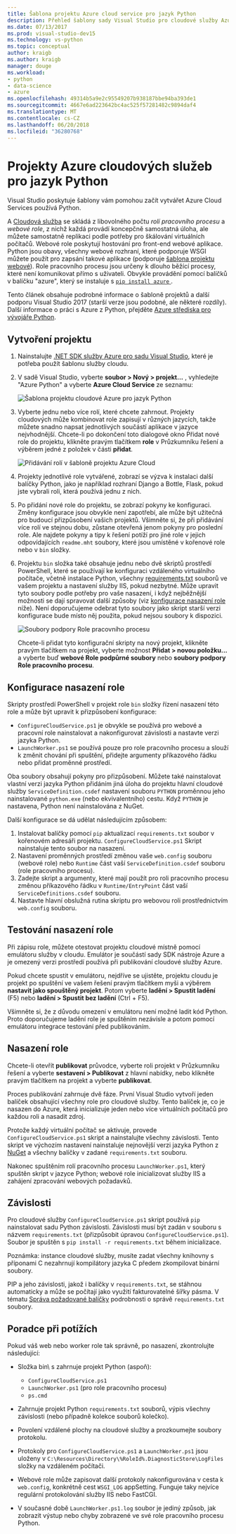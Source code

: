 ```yaml
---
title: Šablona projektu Azure cloud service pro jazyk Python
description: Přehled šablony sady Visual Studio pro cloudové služby Azure napsané v Pythonu včetně nasazení role, závislosti a řešení potíží.
ms.date: 07/13/2017
ms.prod: visual-studio-dev15
ms.technology: vs-python
ms.topic: conceptual
author: kraigb
ms.author: kraigb
manager: douge
ms.workload:
- python
- data-science
- azure
ms.openlocfilehash: 49314b5a9e2c95549207b938187bbe94ba393de1
ms.sourcegitcommit: 4667e6ad223642bc4ac525f57281482c9894daf4
ms.translationtype: MT
ms.contentlocale: cs-CZ
ms.lasthandoff: 06/20/2018
ms.locfileid: "36280768"
---
```

# <a name="azure-cloud-service-projects-for-python"></a>Projekty Azure cloudových služeb pro jazyk Python

Visual Studio poskytuje šablony vám pomohou začít vytvářet Azure Cloud Services používá Python.

A [Cloudová služba](https://docs.microsoft.com/azure/cloud-services/) se skládá z libovolného počtu *rolí pracovního procesu* a *webové role*, z nichž každá provádí koncepčně samostatná úloha, ale můžete samostatně replikaci podle potřeby pro škálování virtuálních počítačů. Webové role poskytují hostování pro front-end webové aplikace. Python jsou obavy, všechny webové rozhraní, které podporuje WSGI můžete použít pro zapsání takové aplikace (podporuje [šablona projektu webové](python-web-application-project-templates.md)). Role pracovního procesu jsou určeny k dlouho běžící procesy, které není komunikovat přímo s uživateli. Obvykle provádění pomocí balíčků v balíčku "azure", který se instaluje s [ `pip install azure` ](http://pypi.org/project/azure).

Tento článek obsahuje podrobné informace o šabloně projektů a další podporu Visual Studio 2017 (starší verze jsou podobné, ale některé rozdíly). Další informace o práci s Azure z Python, přejděte [Azure střediska pro vývojáře Python](https://docs.microsoft.com/en-us/python/azure/?view=azure-python).

## <a name="create-a-project"></a>Vytvoření projektu

1. Nainstalujte [.NET SDK služby Azure pro sadu Visual Studio](https://visualstudio.microsoft.com/vs/azure-tools/), které je potřeba použít šablonu služby cloudu.
1. V sadě Visual Studio, vyberte **soubor > Nový > projekt...** , vyhledejte "Azure Python" a vyberte **Azure Cloud Service** ze seznamu:

    ![Šablona projektu cloudové Azure pro jazyk Python](media/template-azure-cloud-project.png)

1. Vyberte jednu nebo více rolí, které chcete zahrnout. Projekty cloudových může kombinovat role zapisují v různých jazycích, takže můžete snadno napsat jednotlivých součástí aplikace v jazyce nejvhodnější. Chcete-li po dokončení toto dialogové okno Přidat nové role do projektu, klikněte pravým tlačítkem **role** v Průzkumníku řešení a výběrem jedné z položek v části **přidat**.

    ![Přidávání rolí v šabloně projektu Azure Cloud](media/template-azure-cloud-service-project-wizard.png)

1. Projekty jednotlivé role vytvářené, zobrazí se výzva k instalaci další balíčky Python, jako je například rozhraní Django a Bottle, Flask, pokud jste vybrali roli, která používá jednu z nich.

1. Po přidání nové role do projektu, se zobrazí pokyny ke konfiguraci. Změny konfigurace jsou obvykle není zapotřebí, ale může být užitečná pro budoucí přizpůsobení vašich projektů. Všimněte si, že při přidávání více rolí ve stejnou dobu, zůstane otevřená jenom pokyny pro poslední role. Ale najdete pokyny a tipy k řešení potíží pro jiné role v jejich odpovídajících `readme.mht` soubory, které jsou umístěné v kořenové role nebo v `bin` složky.

1. Projektu `bin` složka také obsahuje jednu nebo dvě skriptů prostředí PowerShell, které se používají ke konfiguraci vzdáleného virtuálního počítače, včetně instalace Python, všechny [requirements.txt](#dependencies) souborů ve vašem projektu a nastavení služby IIS, pokud nezbytné. Může upravit tyto soubory podle potřeby pro vaše nasazení, i když nejběžnější možnosti se dají spravovat další způsoby (viz [konfigurace nasazení role](#configuring-role-deployment) níže). Není doporučujeme odebrat tyto soubory jako skript starší verzi konfigurace bude místo něj použita, pokud nejsou soubory k dispozici.

    ![Soubory podpory Role pracovního procesu](media/template-azure-cloud-service-worker-role-support-files.png)

    Chcete-li přidat tyto konfigurační skripty na nový projekt, klikněte pravým tlačítkem na projekt, vyberte možnost **Přidat > novou položku...** a vyberte buď **webové Role podpůrné soubory** nebo **soubory podpory Role pracovního procesu**.

## <a name="configuring-role-deployment"></a>Konfigurace nasazení role

Skripty prostředí PowerShell v projekt role `bin` složky řízení nasazení této role a může být upravit k přizpůsobení konfigurace:

- `ConfigureCloudService.ps1` je obvykle se používá pro webové a pracovní role nainstalovat a nakonfigurovat závislosti a nastavte verzi jazyka Python.
- `LaunchWorker.ps1` se používá pouze pro role pracovního procesu a slouží k změnit chování při spuštění, přidejte argumenty příkazového řádku nebo přidat proměnné prostředí.

Oba soubory obsahují pokyny pro přizpůsobení. Můžete také nainstalovat vlastní verzi jazyka Python přidáním jiná úloha do projektu hlavní cloudové služby `ServiceDefinition.csdef` nastavení souboru `PYTHON` proměnnou jeho nainstalované `python.exe` (nebo ekvivalentního) cestu. Když `PYTHON` je nastavena, Python není nainstalována z NuGet.

Další konfigurace se dá udělat následujícím způsobem:

1. Instalovat balíčky pomocí `pip` aktualizací `requirements.txt` soubor v kořenovém adresáři projektu. `ConfigureCloudService.ps1` Skript nainstaluje tento soubor na nasazení.
1. Nastavení proměnných prostředí změnou vaše `web.config` souboru (webové role) nebo `Runtime` část vaší `ServiceDefinition.csdef` souboru (role pracovního procesu).
1. Zadejte skript a argumenty, které mají použít pro roli pracovního procesu změnou příkazového řádku v `Runtime/EntryPoint` část vaší `ServiceDefinitions.csdef` souboru.
1. Nastavte hlavní obslužná rutina skriptu pro webovou roli prostřednictvím `web.config` souboru.

## <a name="testing-role-deployment"></a>Testování nasazení role

Při zápisu role, můžete otestovat projektu cloudové místně pomocí emulátoru služby v cloudu. Emulátor je součástí sady SDK nástroje Azure a je omezený verzi prostředí používá při publikování cloudové služby Azure.

Pokud chcete spustit v emulátoru, nejdříve se ujistěte, projektu cloudu je projekt po spuštění ve vašem řešení pravým tlačítkem myši a výběrem **nastavit jako spouštěný projekt**. Potom vyberte **ladění > Spustit ladění** (F5) nebo **ladění > Spustit bez ladění** (Ctrl + F5).

Všimněte si, že z důvodu omezení v emulátoru není možné ladit kód Python. Proto doporučujeme ladění role je spuštěním nezávisle a potom pomocí emulátoru integrace testování před publikováním.

## <a name="deploying-a-role"></a>Nasazení role

Chcete-li otevřít **publikovat** průvodce, vyberte roli projekt v Průzkumníku řešení a vyberte **sestavení > Publikovat** z hlavní nabídky, nebo klikněte pravým tlačítkem na projekt a vyberte **publikovat**.

Proces publikování zahrnuje dvě fáze. První Visual Studio vytvoří jeden balíček obsahující všechny role pro cloudové služby. Tento balíček je, co je nasazen do Azure, která inicializuje jeden nebo více virtuálních počítačů pro každou roli a nasadit zdroj.

Protože každý virtuální počítač se aktivuje, provede `ConfigureCloudService.ps1` skript a nainstalujte všechny závislosti. Tento skript ve výchozím nastavení nainstaluje nejnovější verzi jazyka Python z [NuGet](https://www.nuget.org/packages?q=Tags%3A%22python%22+Authors%3A%22Python+Software+Foundation%22) a všechny balíčky v zadané `requirements.txt` souboru.

Nakonec spuštěním rolí pracovního procesu `LaunchWorker.ps1`, který spuštěn skript v jazyce Python; webové role inicializovat služby IIS a zahájení zpracování webových požadavků.

## <a name="dependencies"></a>Závislosti

Pro cloudové služby `ConfigureCloudService.ps1` skript používá `pip` nainstalovat sadu Python závislosti. Závislosti musí být zadán v souboru s názvem `requirements.txt` (přizpůsobit úpravou `ConfigureCloudService.ps1`). Soubor je spuštěn s `pip install -r requirements.txt` během inicializace.

Poznámka: instance cloudové služby, musíte zadat všechny knihovny s příponami C nezahrnují kompilátory jazyka C předem zkompilovat binární soubory.

PIP a jeho závislosti, jakož i balíčky v `requirements.txt`, se stáhnou automaticky a může se počítají jako využití fakturovatelné šířky pásma. V tématu [Správa požadované balíčky](managing-required-packages-with-requirements-txt.md) podrobnosti o správě `requirements.txt` soubory.

## <a name="troubleshooting"></a>Poradce při potížích

Pokud váš web nebo worker role tak správně, po nasazení, zkontrolujte následující:

- Složka bin\ s zahrnuje projekt Python (aspoň):

  - `ConfigureCloudService.ps1`
  - `LaunchWorker.ps1` (pro role pracovního procesu)
  - `ps.cmd`

- Zahrnuje projekt Python `requirements.txt` souborů, výpis všechny závislosti (nebo případně kolekce souborů kolečko).
- Povolení vzdálené plochy na cloudové služby a prozkoumejte soubory protokolu.
- Protokoly pro `ConfigureCloudService.ps1` a `LaunchWorker.ps1` jsou uloženy v `C:\Resources\Directory\%RoleId%.DiagnosticStore\LogFiles` složky na vzdáleném počítači.
- Webové role může zapisovat další protokoly nakonfigurována v cesta k `web.config`, konkrétně cest `WSGI_LOG` appSetting. Funguje taky nejvíce regulární protokolování služby IIS nebo FastCGI.
- V současné době `LaunchWorker.ps1.log` soubor je jediný způsob, jak zobrazit výstup nebo chyby zobrazené ve své role pracovního procesu Python.